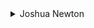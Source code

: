 <details>
<summary>Joshua Newton</summary>

- [Unsplash](https://unsplash.com/@joshuanewton)
- [Instagram](https://www.instagram.com/momentsbyjosh/)

    <details>
    <summary>Wallpapers</summary>

    <a href="https://unsplash.com/photos/LxQe7xNGHJA">
      <img src="./authors/Joshua Newton/house-in-the-jungle-(4K).jpg" title="landscape photography of brown house surrounded by green leafed trees during daytime" width=600/>
    </a>

    </details>
</details>
